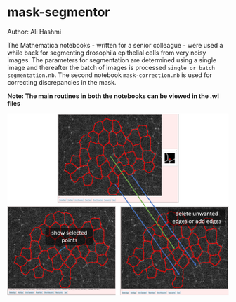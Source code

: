 # mask-segmentor

Author: Ali Hashmi

The Mathematica notebooks - written for a senior colleague - were used a while back for segmenting drosophila epithelial cells from very noisy images. The parameters for segmentation are determined using a single image and thereafter the batch of images is processed `single or batch segmentation.nb`. The second notebook `mask-correction.nb` is used for correcting discrepancies in the mask.

**Note: The main routines in both the notebooks can be viewed in the .wl files**

![alt-text](https://github.com/alihashmiii/mask-segmentor/blob/master/for%20ReadMe/mask%20correction%202.png)

